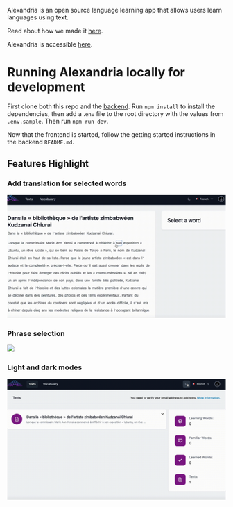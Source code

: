 Alexandria is an open source language learning app that allows users learn languages using text.

Read about how we made it [here](https://alexandria-reader.github.io/).

Alexandria is accessible [here](https://tryalexandria.com/).

# Running Alexandria locally for development

First clone both this repo and the [backend](https://github.com/alexandria-reader/backend).
Run `npm install` to install the dependencies, then add a .`env` file to the root directory with the values from `.env.sample`.
Then run `npm run dev`.

Now that the frontend is started, follow the getting started instructions in the backend `README.md`.

## Features Highlight

### Add translation for selected words

![](src/assets/set-translation.gif)

### Phrase selection

![](src/assets/phrase-selection.gif)

### Light and dark modes

![](src/assets/light-dark.gif)
